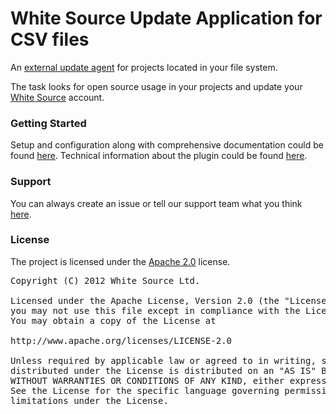 White Source Update Application for CSV files
===================

An [external update agent][1] for projects located in your file system.

The task looks for open source usage in your projects and update your [White Source][2] account.

### Getting Started
Setup and configuration along with comprehensive documentation could be found [here][3].
Technical information about the plugin could be found [here][4].

### Support
You can always create an issue or tell our support team what you think [here][5].

### License
The project is licensed under the [Apache 2.0][6] license.
<pre>
Copyright (C) 2012 White Source Ltd.

Licensed under the Apache License, Version 2.0 (the "License");
you may not use this file except in compliance with the License.
You may obtain a copy of the License at

http://www.apache.org/licenses/LICENSE-2.0

Unless required by applicable law or agreed to in writing, software
distributed under the License is distributed on an "AS IS" BASIS,
WITHOUT WARRANTIES OR CONDITIONS OF ANY KIND, either express or implied.
See the License for the specific language governing permissions and
limitations under the License.
</pre>

[1]: http://www.github.com/whitesource/agents
[2]: http://www.whitesourcesoftware.com
[3]: http://docs.whitesourcesoftware.com/display/serviceDocs/Csv+plugin
[4]: http://whitesource.github.com/csv-plugin
[5]: mailto:support@whitesourcesoftware.com
[6]: http://www.apache.org/licenses/LICENSE-2.0.html